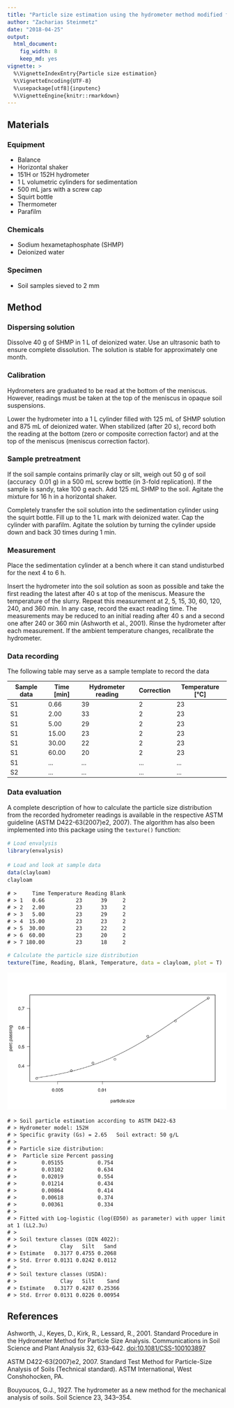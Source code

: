 ```yaml
---
title: "Particle size estimation using the hydrometer method modified from ASTM D422-63(2007)e2 and Bouyoucos (1927)"
author: "Zacharias Steinmetz"
date: "2018-04-25"
output:
  html_document:
    fig_width: 8
    keep_md: yes
vignette: >
  %\VignetteIndexEntry{Particle size estimation}
  %\VignetteEncoding{UTF-8}
  %\usepackage[utf8]{inputenc}
  %\VignetteEngine{knitr::rmarkdown}
---
```




## Materials

### Equipment

* Balance
* Horizontal shaker
* 151H or 152H hydrometer
* 1 L volumetric cylinders for sedimentation
* 500 mL jars with a screw cap
* Squirt bottle
* Thermometer
* Parafilm

### Chemicals

* Sodium hexametaphosphate (SHMP)
* Deionized water

### Specimen

* Soil samples sieved to 2 mm

## Method

### Dispersing solution

Dissolve 40 g of SHMP in 1 L of deionized water. Use an ultrasonic bath
to ensure complete dissolution. The solution is stable for approximately
one month.

### Calibration

Hydrometers are graduated to be read at the bottom of the meniscus.
However, readings must be taken at the top of the meniscus in opaque
soil suspensions.

Lower the hydrometer into a 1 L cylinder filled with 125 mL of SHMP
solution and 875 mL of deionized water. When stabilized (after 20 s),
record both the reading at the bottom (zero or composite correction
factor) and at the top of the meniscus (meniscus correction factor).

### Sample pretreatment

If the soil sample contains primarily clay or silt, weigh out 50 g of
soil (accuracy  0.01 g) in a 500 mL screw bottle (in 3-fold
replication). If the sample is sandy, take 100 g each. Add 125 mL SHMP
to the soil. Agitate the mixture for 16 h in a horizontal shaker.

Completely transfer the soil solution into the sedimentation cylinder
using the squirt bottle. Fill up to the 1 L mark with deionized water.
Cap the cylinder with parafilm. Agitate the solution by turning the
cylinder upside down and back 30 times during 1 min.

### Measurement

Place the sedimentation cylinder at a bench where it can stand
undisturbed for the next 4 to 6 h.

Insert the hydrometer into the soil solution as soon as possible and
take the first reading the latest after 40 s at top of the meniscus.
Measure the temperature of the slurry. Repeat this measurement at 2, 5,
15, 30, 60, 120, 240, and 360 min. In any case, record the exact reading
time. The measurements may be reduced to an initial reading after 40 s
and a second one after 240 or 360 min (Ashworth et al., 2001). Rinse
the hydrometer after each measurement. If the ambient temperature
changes, recalibrate the hydrometer.

### Data recording

The following table may serve as a sample template to record the data

| Sample data | Time [min] | Hydrometer reading | Correction | Temperature [°C] |
| ----------- | ---------- | ------------------ | ---------- | ---------------- |
| S1          |  0.66      | 39                 | 2          | 23               |
| S1          |  2.00      | 33                 | 2          | 23               |
| S1          |  5.00      | 29                 | 2          | 23               |
| S1          | 15.00      | 23                 | 2          | 23               |
| S1          | 30.00      | 22                 | 2          | 23               |
| S1          | 60.00      | 20                 | 2          | 23               |
| S1          | ...        | ...                | ...        | ...              |
| S2          | ...        | ...                | ...        | ...              |

### Data evaluation

A complete description of how to calculate the particle size
distribution from the recorded hydrometer readings is available in the
respective ASTM guideline (ASTM D422-63(2007)e2, 2007). The
algorithm has also been implemented into this package using the `texture()` function:


```r
# Load envalysis
library(envalysis)

# Load and look at sample data
data(clayloam)
clayloam
```

```
# >     Time Temperature Reading Blank
# > 1   0.66          23      39     2
# > 2   2.00          23      33     2
# > 3   5.00          23      29     2
# > 4  15.00          23      23     2
# > 5  30.00          23      22     2
# > 6  60.00          23      20     2
# > 7 180.00          23      18     2
```

```r
# Calculate the particle size distribution
texture(Time, Reading, Blank, Temperature, data = clayloam, plot = T)
```

![](texture_files/figure-html/texture-1.png)<!-- -->

```
# > Soil particle estimation according to ASTM D422-63
# > Hydrometer model: 152H
# > Specific gravity (Gs) = 2.65   Soil extract: 50 g/L
# > 
# > Particle size distribution:
# >  Particle size Percent passing
# >        0.05155           0.754
# >        0.03102           0.634
# >        0.02019           0.554
# >        0.01214           0.434
# >        0.00864           0.414
# >        0.00618           0.374
# >        0.00361           0.334
# > 
# > Fitted with Log-logistic (log(ED50) as parameter) with upper limit at 1 (LL2.3u)
# > 
# > Soil texture classes (DIN 4022):
# >              Clay   Silt   Sand
# > Estimate   0.3177 0.4755 0.2068
# > Std. Error 0.0131 0.0242 0.0112
# > 
# > Soil texture classes (USDA):
# >              Clay   Silt    Sand
# > Estimate   0.3177 0.4287 0.25366
# > Std. Error 0.0131 0.0226 0.00954
```

## References
Ashworth, J., Keyes, D., Kirk, R., Lessard, R., 2001. Standard Procedure in the 
Hydrometer Method for Particle Size Analysis. Communications in Soil Science and 
Plant Analysis 32, 633–642. <doi:10.1081/CSS-100103897>

ASTM D422-63(2007)e2, 2007. Standard Test Method for Particle-Size Analysis of 
Soils (Technical standard). ASTM International, West Conshohocken, PA.

Bouyoucos, G.J., 1927. The hydrometer as a new method for the mechanical 
analysis of soils. Soil Science 23, 343–354.
